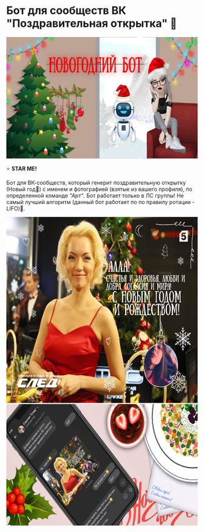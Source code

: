 # Бот для сообществ ВК "Поздравительная открытка" :santa:

<img src="https://github.com/BeautifulDirt/bot_new_year/blob/main/banner.jpg" data-canonical-src="https://github.com/BeautifulDirt/bot_new_year/blob/main/banner.jpg" width="640" height="320" />

:star: **STAR ME!**

Бот для ВК-сообществ, который генерит поздравительную открытку (Новый год:christmas_tree:) с именем и фотографией (взятые из вашего профиля), по определенной команде *"Арт"*. Бот работает только в ЛС группы! Не самый лучший алгоритм (данный бот работает по по правилу ротации - LIFO):hankey:.

<img src="https://github.com/BeautifulDirt/bot_new_year/blob/main/img_result.jpg" data-canonical-src="https://github.com/BeautifulDirt/bot_new_year/blob/main/img_result.jpg" width="640" height="490" />

 <img src="https://github.com/BeautifulDirt/bot_new_year/blob/main/footer.jpg" data-canonical-src="https://github.com/BeautifulDirt/bot_new_year/blob/main/footer.jpg" width="640" height="320" />
